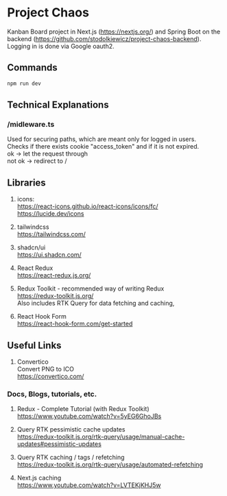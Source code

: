 # Project Chaos

Kanban Board project in Next.js (https://nextjs.org/) and Spring Boot on the backend (https://github.com/stodolkiewicz/project-chaos-backend). Logging in is done via Google oauth2.

## Commands

```bash
npm run dev
```

## Technical Explanations

### /midleware.ts

Used for securing paths, which are meant only for logged in users.  
Checks if there exists cookie "access_token" and if it is not expired.  
ok -> let the request through  
not ok -> redirect to /

## Libraries

1. icons:  
   https://react-icons.github.io/react-icons/icons/fc/  
   https://lucide.dev/icons

2. tailwindcss  
   https://tailwindcss.com/

3. shadcn/ui  
   https://ui.shadcn.com/

4. React Redux  
   https://react-redux.js.org/

5. Redux Toolkit - recommended way of writing Redux  
   https://redux-toolkit.js.org/  
   Also includes RTK Query for data fetching and caching,

6. React Hook Form  
   https://react-hook-form.com/get-started

## Useful Links

1. Convertico  
   Convert PNG to ICO  
   https://convertico.com/

### Docs, Blogs, tutorials, etc.

1. Redux - Complete Tutorial (with Redux Toolkit)
   https://www.youtube.com/watch?v=5yEG6GhoJBs

2. Query RTK pessimistic cache updates  
   https://redux-toolkit.js.org/rtk-query/usage/manual-cache-updates#pessimistic-updates

3. Query RTK caching / tags / refetching  
   https://redux-toolkit.js.org/rtk-query/usage/automated-refetching

4. Next.js caching  
   https://www.youtube.com/watch?v=LVTEKjKHJ5w

#
